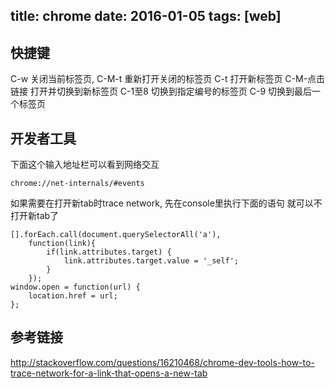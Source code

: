title: chrome
date: 2016-01-05
tags: [web]
---

## 快捷键
C-w             关闭当前标签页,
C-M-t           重新打开关闭的标签页
C-t             打开新标签页
C-M-点击链接    打开并切换到新标签页
C-1至8          切换到指定编号的标签页
C-9             切换到最后一个标签页

## 开发者工具

下面这个输入地址栏可以看到网络交互

    chrome://net-internals/#events

如果需要在打开新tab时trace network, 先在console里执行下面的语句
就可以不打开新tab了

    [].forEach.call(document.querySelectorAll('a'),
        function(link){
            if(link.attributes.target) {
                link.attributes.target.value = '_self';
            }
        });
    window.open = function(url) {
        location.href = url;
    };

## 参考链接
http://stackoverflow.com/questions/16210468/chrome-dev-tools-how-to-trace-network-for-a-link-that-opens-a-new-tab

